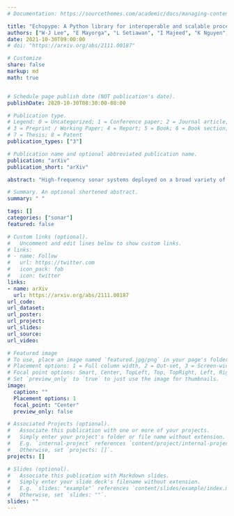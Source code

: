 ```yaml
---
# Documentation: https://sourcethemes.com/academic/docs/managing-content/

title: "Echopype: A Python library for interoperable and scalable processing of water column sonar data for biological information"
authors: ["W-J Lee", "E Mayorga", "L Setiawan", "I Majeed", "K Nguyen", "V Staneva"]
date: 2021-10-30T09:00:00
# doi: "https://arxiv.org/abs/2111.00187"

# Customize
share: false
markup: md
math: true


# Schedule page publish date (NOT publication's date).
publishDate: 2020-10-30T08:30:00-08:00

# Publication type.
# Legend: 0 = Uncategorized; 1 = Conference paper; 2 = Journal article;
# 3 = Preprint / Working Paper; 4 = Report; 5 = Book; 6 = Book section;
# 7 = Thesis; 8 = Patent
publication_types: ["3"]

# Publication name and optional abbreviated publication name.
publication: "arXiv"
publication_short: "arXiv"

abstract: "High-frequency sonar systems deployed on a broad variety of ocean observing platforms are creating a deluge of water column sonar data at unprecedented speed from all corners of the ocean. Efficient and integrative analysis of these data, either across different sonar instruments or with other oceanographic datasets, holds the key to monitoring and understanding the response of marine organisms to the rapidly changing environments. In this paper we present echopype, an open-source Python software library designed to address this need. By standardizing water column sonar data from diverse instrument sources following a community convention and utilizing the widely embraced netCDF data model to encode sonar data as labeled, multi-dimensional arrays, echopype facilitates intuitive, user-friendly exploration and use of sonar data in an instrument-agnostic manner. Through leveraging existing open-source Python libraries optimized for distributed computing, echopype directly enables computational interoperability and scalability in both local and cloud computing environments. Echopype's modularized package structure further provides a conceptually unified implementation framework for expanding its support for additional instrument raw data formats and incorporating new data analysis and visualization functionalities. We envision the continued development of echopype as a catalyst for making information derived from water column sonar data an integrated component of regional and global ocean observation strategies."

# Summary. An optional shortened abstract.
summary: " "

tags: []
categories: ["sonar"]
featured: false

# Custom links (optional).
#   Uncomment and edit lines below to show custom links.
# links:
# - name: Follow
#   url: https://twitter.com
#   icon_pack: fab
#   icon: twitter
links:
- name: arXiv
  url: https://arxiv.org/abs/2111.00187
url_code:
url_dataset:
url_poster:
url_project:
url_slides:
url_source:
url_video:

# Featured image
# To use, place an image named `featured.jpg/png` in your page's folder.
# Placement options: 1 = Full column width, 2 = Out-set, 3 = Screen-width
# Focal point options: Smart, Center, TopLeft, Top, TopRight, Left, Right, BottomLeft, Bottom, BottomRight
# Set `preview_only` to `true` to just use the image for thumbnails.
image:
  caption: ""
  Placement options: 1
  focal_point: "Center"
  preview_only: false

# Associated Projects (optional).
#   Associate this publication with one or more of your projects.
#   Simply enter your project's folder or file name without extension.
#   E.g. `internal-project` references `content/project/internal-project/index.md`.
#   Otherwise, set `projects: []`.
projects: []

# Slides (optional).
#   Associate this publication with Markdown slides.
#   Simply enter your slide deck's filename without extension.
#   E.g. `slides: "example"` references `content/slides/example/index.md`.
#   Otherwise, set `slides: ""`.
slides: ""
---
```


